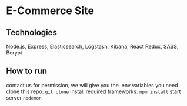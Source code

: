 # E-Commerce Site

## Technologies

Node.js, Express, Elasticsearch, Logstash, Kibana, React Redux, SASS, Bcrypt

## How to run

contact us for permission, we will give you the .env variables you need
clone this repo: `git clone`
install required frameworks: `npm install`
start server `nodemon`
